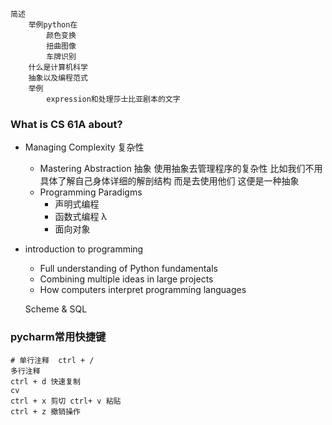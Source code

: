 ```
简述
    举例python在
        颜色变换
        扭曲图像
        车牌识别
    什么是计算机科学
    抽象以及编程范式
    举例
	    expression和处理莎士比亚剧本的文字
```

### What is CS 61A about?
* Managing Complexity 复杂性
	* Mastering Abstraction 抽象
	    使用抽象去管理程序的复杂性
		比如我们不用具体了解自己身体详细的解剖结构 而是去使用他们 这便是一种抽象
	* Programming Paradigms
		* 声明式编程
		* 函数式编程 λ
		* 面向对象
* introduction to programming
	* Full understanding of Python fundamentals
	* Combining multiple ideas in large projects
	* How computers interpret programming languages
	
	Scheme & SQL

	
### pycharm常用快捷键
```
# 单行注释  ctrl + /
多行注释
ctrl + d 快速复制
cv
ctrl + x 剪切 ctrl+ v 粘贴 
ctrl + z 撤销操作
```